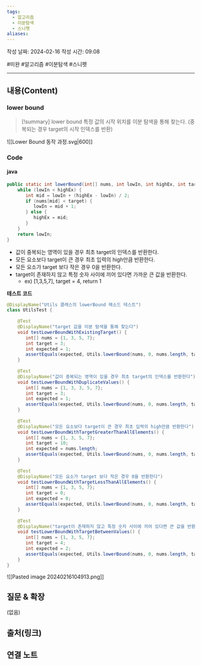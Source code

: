 ```yaml
---
tags:
  - 알고리즘
  - 이분탐색
  - 스니펫
aliases:
---
```

작성 날짜: 2024-02-16
작성 시간: 09:08

#미완 #알고리즘 #이분탐색 #스니펫 

----
## 내용(Content)
### lower bound
>[!summary] lower bound
>특정 값의 시작 위치를 이분 탐색을 통해 찾는다.
> (중복되는 경우 target의 시작 인덱스를 반환)


![[Lower Bound 동작 과정.svg|600]]


### Code

#### java

```java
public static int lowerBound(int[] nums, int lowIn, int highEx, int target) {  
    while (lowIn < highEx) {  
       int mid = lowIn + (highEx - lowIn) / 2;  
       if (nums[mid] < target) {  
          lowIn = mid + 1;  
       } else {  
          highEx = mid;  
       }  
    }  
    return lowIn;  
}
```


- 값이 중복되는 영역이 있을 경우 최초 target의 인덱스를 반환한다.
- 모든 요소보다 target이 큰 경우  최초 입력의 high만큼 반환한다.
- 모든 요소가 target 보다 작은 경우 0을 반환한다.
- target이 존재하지 않고 특정 숫자 사이에 끼어 있다면 가까운 큰 값을 반환한다.
	- ex) \[1,3,5,7], target = 4, return 1

**테스트 코드**
```java
@DisplayName("Utils 클래스의 lowerBound 메소드 테스트")  
class UtilsTest {  
  
    @Test  
    @DisplayName("target 값을 이분 탐색을 통해 찾는다")  
    void testLowerBoundWithExistingTarget() {  
       int[] nums = {1, 3, 5, 7};  
       int target = 3;  
       int expected = 1;  
       assertEquals(expected, Utils.lowerBound(nums, 0, nums.length, target));  
    }  
  
    @Test  
    @DisplayName("값이 중복되는 영역이 있을 경우 최초 target의 인덱스를 반환한다")  
    void testLowerBoundWithDuplicateValues() {  
       int[] nums = {1, 3, 3, 5, 7};  
       int target = 3;  
       int expected = 1;  
       assertEquals(expected, Utils.lowerBound(nums, 0, nums.length, target));  
    }  
  
    @Test  
    @DisplayName("모든 요소보다 target이 큰 경우 최초 입력의 high만큼 반환한다")  
    void testLowerBoundWithTargetGreaterThanAllElements() {  
       int[] nums = {1, 3, 5, 7};  
       int target = 10;  
       int expected = nums.length;  
       assertEquals(expected, Utils.lowerBound(nums, 0, nums.length, target));  
    }  
  
    @Test  
    @DisplayName("모든 요소가 target 보다 작은 경우 0을 반환한다")  
    void testLowerBoundWithTargetLessThanAllElements() {  
       int[] nums = {1, 3, 5, 7};  
       int target = 0;  
       int expected = 0;  
       assertEquals(expected, Utils.lowerBound(nums, 0, nums.length, target));  
    }  
  
    @Test  
    @DisplayName("target이 존재하지 않고 특정 숫자 사이에 끼어 있다면 큰 값을 반환한다")  
    void testLowerBoundWithTargetBetweenValues() {  
       int[] nums = {1, 3, 5, 7};  
       int target = 4;  
       int expected = 2;  
       assertEquals(expected, Utils.lowerBound(nums, 0, nums.length, target));  
    }  
}
```

![[Pasted image 20240216104913.png]]


## 질문 & 확장

(없음)

## 출처(링크)


## 연결 노트










